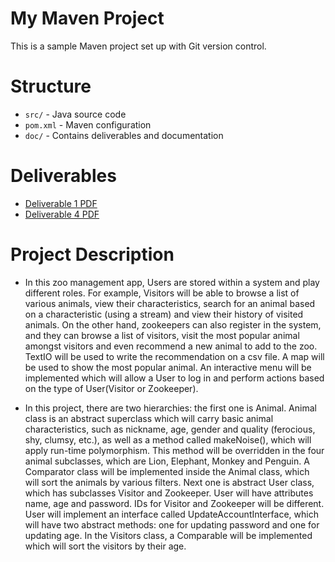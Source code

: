 # My Maven Project

This is a sample Maven project set up with Git version control.

# Structure

- `src/` - Java source code
- `pom.xml` - Maven configuration
- `doc/` - Contains deliverables and documentation

# Deliverables

- [Deliverable 1 PDF](doc/Deliverable1.pdf)
- [Deliverable 4 PDF](doc/Deliverable4.pdf)

# Project Description

- In this zoo management app, Users are stored within a system and play different roles. For example, Visitors will be 
able to browse a list of various animals, view their characteristics, search for an animal based on a characteristic
(using a stream) and view their history of visited animals. On the other hand, zookeepers can also register in the 
system, and they can browse a list of visitors, visit the most popular animal amongst visitors and even recommend a new 
animal to add to the zoo. TextIO will be used to write the recommendation on a csv file. A map will be used to show the 
most popular animal. An interactive menu will be implemented which will allow a User to log in and perform actions 
based on the type of User(Visitor or Zookeeper).

- In this project, there are two hierarchies: the first one is Animal. Animal class is an abstract superclass which
will carry basic animal characteristics, such as nickname, age, gender and quality (ferocious, shy, clumsy, etc.), 
as well as a method called makeNoise(), which will apply run-time polymorphism. This method will be overridden in
the four animal subclasses, which are Lion, Elephant, Monkey and Penguin. A Comparator class will be implemented inside
the Animal class, which will sort the animals by various filters. Next one is abstract User class, which has subclasses
Visitor and Zookeeper. User will have attributes name, age and password. IDs for Visitor and Zookeeper will be 
different. User will implement an interface called UpdateAccountInterface, which will have two abstract methods:
one for updating password and one for updating age. In the Visitors class, a Comparable will be implemented which will 
sort the visitors by their age.
